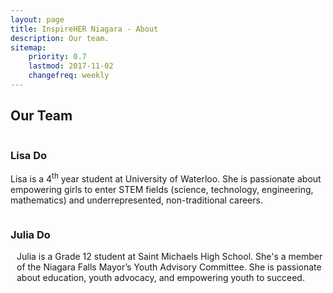 ```yaml
---
layout: page
title: InspireHER Niagara - About
description: Our team.
sitemap:
    priority: 0.7
    lastmod: 2017-11-02
    changefreq: weekly
---
```

<!--## About our Site

<span class="image left"><img src="{{ "/images/pic04.jpg" | absolute_url }}" alt="" /></span>

Lorem ipsum dolor sit amet.
-->

## Our Team

<div class="row">
  <div class="6u 12u$(small)">
    <div class="image circle"><img src="{{ "/images/profile_Lisa.jpg" | absolute_url }}" alt="" /></div>
    <h3 class="align-center">Lisa Do</h3>
    <p>Lisa is a 4<sup>th</sup> year student at University of Waterloo. She is passionate about empowering girls to enter STEM fields (science, technology, engineering, mathematics) and underrepresented, non-traditional careers.</p>
  </div>

  <div class="6u$ 12u$(small)">
    <div class="image circle"><img src="{{ "/images/profile_Julia.jpg" | absolute_url }}" alt="" /></div>
    <h3 class="align-center">Julia Do</h3>
    <p style="margin-left:10px;">Julia is a Grade 12 student at Saint Michaels High School. She's a member of the Niagara Falls Mayor’s Youth Advisory Committee. She is passionate about education, youth advocacy, and empowering youth to succeed. </p>
  </div>
</div>